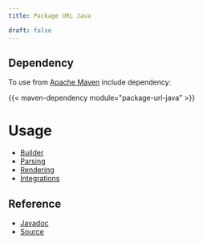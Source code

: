 ```yaml
---
title: Package URL Java

draft: false
---
```

## Dependency

To use from [Apache Maven](https://maven.apache.org) include dependency:

{{< maven-dependency module="package-url-java" >}}

# Usage

* [Builder](usage/builder)
* [Parsing](usage/parse)
* [Rendering](usage/render)
* [Integrations](usage/integrations)

## Reference

* [Javadoc](maven/apidocs/)
* [Source](maven/xref/)

